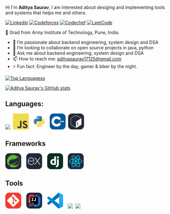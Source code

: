 Hi I'm **Aditya Saurav**, I am interested about desiging and implementing tools and systems that helps me and others.

[![Linkedin](https://img.shields.io/badge/LinkedIn-blue?style=for-the-badge&logo=linkedin&labelColor=blue&link=https://www.linkedin.com/in/aditya-saurav/)](https://www.linkedin.com/in/aditya-saurav/)
[![Codeforces](https://badges.riever.dev/codeforces/Ricoprogrammer.svg)](https://codeforces.com/profile/Ricoprogrammer)
[![Codechef](https://cp-logo.vercel.app/codechef/ricoprog/)](https://www.codechef.com/users/ricoprog)
[![LeetCode](https://img.shields.io/badge/LeetCode-orange?style=for-the-badge&logo=leetcode&labelColor=black)](https://leetcode.com/u/r1co/)

:school: Grad from Army Institute of Technology, Pune, India.

-   🌱 I’m passionate about backend engineering, system design and DSA
-   👯 I’m looking to collaborate on open source projects in java, python
-   💬 Ask me about backend engineering, system design and DSA
-   📫 How to reach me: adityasaurav17125@gmail.com
-   ⚡ Fun fact: Engineer by the day, gamer & biker by the night.

[![Top Languagess](https://github-readme-stats.vercel.app/api?username=Rico1102&theme=algolia&show_icons=true)](https://github.com/Rico1102)

[![Aditya Saurav's GitHub stats](https://github-readme-stats.vercel.app/api/top-langs?username=Rico1102&hide=html,scss,stylus,blade,jupyter%20notebook,css,batchfile,dockerfile&theme=algolia&show_icons=true)](https://github.com/Rico1102)

## Languages:

<div>
  <img width=50px src="https://brandslogos.com/wp-content/uploads/images/large/java-logo-1.png">&nbsp;
  <img width=50px src="https://raw.githubusercontent.com/github/explore/80688e429a7d4ef2fca1e82350fe8e3517d3494d/topics/javascript/javascript.png">&nbsp;
  <img width=50px src="https://raw.githubusercontent.com/github/explore/80688e429a7d4ef2fca1e82350fe8e3517d3494d/topics/python/python.png">&nbsp;
  <img width=50px src="https://raw.githubusercontent.com/tandpfun/skill-icons/65dea6c4eaca7da319e552c09f4cf5a9a8dab2c8/icons/CPP.svg">&nbsp;
  <img width=50px src="https://raw.githubusercontent.com/tandpfun/skill-icons/65dea6c4eaca7da319e552c09f4cf5a9a8dab2c8/icons/Bash-Dark.svg">&nbsp;
</div>

## Frameworks

<div>
  <img width=50px src="https://raw.githubusercontent.com/tandpfun/skill-icons/65dea6c4eaca7da319e552c09f4cf5a9a8dab2c8/icons/Spring-Dark.svg">&nbsp;&nbsp;&nbsp;
  <img width=50px src="https://raw.githubusercontent.com/tandpfun/skill-icons/65dea6c4eaca7da319e552c09f4cf5a9a8dab2c8/icons/ExpressJS-Dark.svg">&nbsp;&nbsp;&nbsp;
  <img width=50px src="https://raw.githubusercontent.com/tandpfun/skill-icons/65dea6c4eaca7da319e552c09f4cf5a9a8dab2c8/icons/Django.svg">&nbsp;&nbsp;&nbsp;
  <img width=50px src="https://raw.githubusercontent.com/tandpfun/skill-icons/65dea6c4eaca7da319e552c09f4cf5a9a8dab2c8/icons/React-Dark.svg">&nbsp;&nbsp;&nbsp;
</div>

## Tools

<div>
    <img width=50px src="https://raw.githubusercontent.com/tandpfun/skill-icons/65dea6c4eaca7da319e552c09f4cf5a9a8dab2c8/icons/Git.svg">&nbsp;&nbsp;&nbsp;
    <img width=50px src="https://raw.githubusercontent.com/tandpfun/skill-icons/65dea6c4eaca7da319e552c09f4cf5a9a8dab2c8/icons/Idea-Dark.svg">&nbsp;&nbsp;&nbsp;
    <img width=50px src="https://raw.githubusercontent.com/github/explore/80688e429a7d4ef2fca1e82350fe8e3517d3494d/topics/visual-studio-code/visual-studio-code.png">&nbsp;&nbsp;&nbsp;
    <img width=50px src="https://www.vectorlogo.zone/logos/getpostman/getpostman-icon.svg">&nbsp;
    <img width=50px src="https://cdn-icons-png.flaticon.com/512/518/518713.png">&nbsp;
